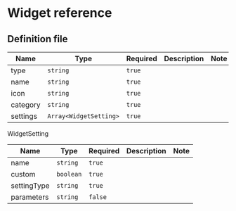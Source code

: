 Widget reference
==========

Definition file
-------

| Name | Type | Required | Description | Note |
|------|------|----------|-------------|------|
|  type    |  `string`    |    `true`      |             |      |
|  name    |  `string`    |    `true`      |             |      |
|  icon    |  `string`    |    `true`      |             |      |
|  category    |  `string`    |   `true`       |             |      |
|  settings    |  `Array<WidgetSetting>`    |   `true`       |             |      |



WidgetSetting


| Name | Type | Required | Description | Note |
|------|------|----------|-------------|------|
|  name    |  `string`    |    `true`      |             |      |
|  custom    |  `boolean`    |    `true`      |             |      |
|  settingType    |  `string`    |    `true`      |             |      |
|  parameters    |  `string`    |    `false`      |             |      |
